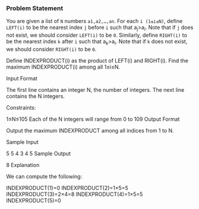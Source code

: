 ### Problem Statement

You are given a list of `N` numbers `a1,a2,…,an`. For each `i (1≤i≤N)`, define `LEFT(i)` to be the nearest index `j` before `i` such that a<sub>j</sub>>a<sub>i</sub>. Note that if `j` does not exist, we should consider `LEFT(i)` to be `0`. Similarly, define `RIGHT(i)` to be the nearest index `k` after `i` such that a<sub>k</sub>>a<sub>i</sub>. Note that if `k` does not exist, we should consider `RIGHT(i)` to be `0`.

Define INDEXPRODUCT(i) as the product of LEFT(i) and RIGHT(i). Find the maximum INDEXPRODUCT(i) among all 1≤i≤N.

Input Format

The first line contains an integer N, the number of integers. The next line contains the N integers.

Constraints:

1≤N≤105
Each of the N integers will range from 0 to 109
Output Format

Output the maximum INDEXPRODUCT among all indices from 1 to N.

Sample Input

5
5 4 3 4 5
Sample Output

8
Explanation

We can compute the following:

INDEXPRODUCT(1)=0 
INDEXPRODUCT(2)=1×5=5 
INDEXPRODUCT(3)=2×4=8 
INDEXPRODUCT(4)=1×5=5 
INDEXPRODUCT(5)=0